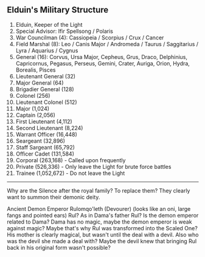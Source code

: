 ## Elduin's Military Structure
1. Elduin, Keeper of the Light
2. Special Advisor: Ifir Spellsong / Polaris
3. War Councilman (4): Cassiopeia / Scorpius / Crux / Cancer
4. Field Marshal (8): Leo / Canis Major / Andromeda / Taurus / Saggitarius / Lyra / Aquarius / Cygnus
5. General (16): Corvus, Ursa Major, Cepheus, Grus, Draco, Delphinius, Capricornus, Pegasus, Perseus, Gemini, Crater, Auriga, Orion, Hydra, Borealis, Pisces
6. Lieutenant General (32) 
7. Major General (64) 
8. Brigadier General (128) 
9. Colonel (256) 
10. Lieutenant Colonel (512) 
11. Major (1,024) 
12. Captain (2,056) 
13. First Lieutenant (4,112) 
14. Second Lieutenant (8,224) 
15. Warrant Officer (16,448) 
16. Seargeant (32,896) 
17. Staff Sargeant (65,792) 
18. Officer Cadet (131,584) 
19. Corporal (263,168) - Called upon frequently
20. Private (526,336) - Only leave the Light for brute force battles
21. Trainee (1,052,672) - Do not leave the Light


---
Why are the Silence after the royal family? To replace them? They clearly want to summon their demonic deity.

Ancient Demon Emperor Rulomqo'leth (Devourer) (looks like an oni, large fangs and pointed ears)
Rul? As in Dama's father Rul? Is the demon emperor related to Dama? Dama has no magic, maybe the demon emperor is weak against magic? Maybe that's why Rul was transformed into the Scaled One? His mother is clearly magical, but wasn't until the deal with a devil. Also who was the devil she made a deal with? Maybe the devil knew that bringing Rul back in his original form wasn't possible?

